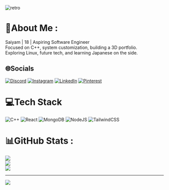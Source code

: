 ![retro](https://github.com/aftermath1302/aftermath1302/blob/main/profile.gif)
# 💫About Me :
Saiyam | 18 | Aspiring Software Engineer<br />
Focused on C++, system customization, building a 3D portfolio.<br />
Exploring Linux, future tech, and learning Japanese on the side.<br />

## 🌐Socials
[![Discord](https://img.shields.io/badge/Discord-%237289DA.svg?logo=discord&logoColor=white)](https://www.discord.com/users/npcccccccc_) [![Instagram](https://img.shields.io/badge/Instagram-%23E4405F.svg?logo=Instagram&logoColor=white)](https://www.instagram.com/luvv.saiyamm/) [![LinkedIn](https://img.shields.io/badge/LinkedIn-%230077B5.svg?logo=linkedin&logoColor=white)](https://www.linkedin.com/in/saiyam-a446aa306/) [![Pinterest](https://img.shields.io/badge/Pinterest-%23E60023.svg?logo=Pinterest&logoColor=white)](https://in.pinterest.com/aftermath_h/) 

# 💻Tech Stack
![C++](https://img.shields.io/badge/c++-%2300599C.svg?style=for-the-badge&logo=c%2B%2B&logoColor=white) ![React](https://img.shields.io/badge/react-%2320232a.svg?style=for-the-badge&logo=react&logoColor=%2361DAFB) ![MongoDB](https://img.shields.io/badge/MongoDB-%234ea94b.svg?style=for-the-badge&logo=mongodb&logoColor=white) ![NodeJS](https://img.shields.io/badge/node.js-6DA55F?style=for-the-badge&logo=node.js&logoColor=white) ![TailwindCSS](https://img.shields.io/badge/tailwindcss-%2338B2AC.svg?style=for-the-badge&logo=tailwind-css&logoColor=white)
# 📊GitHub Stats :
![](https://github-readme-stats.vercel.app/api?username=aftermath&theme=dark&hide_border=true&include_all_commits=false&count_private=true)<br/>
![](https://github-readme-streak-stats.herokuapp.com/?user=aftermath&theme=dark&hide_border=true)<br/>
![](https://github-readme-stats.vercel.app/api/top-langs/?username=aftermath&theme=dark&hide_border=true&include_all_commits=false&count_private=true&layout=compact)

---
[![](https://visitcount.itsvg.in/api?id=aftermath&icon=0&color=0)](https://visitcount.itsvg.in)
